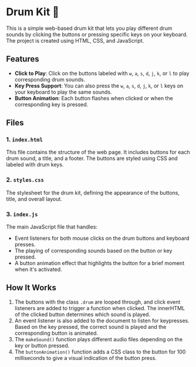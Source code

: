 # Drum Kit 🥁

This is a simple web-based drum kit that lets you play different drum sounds by clicking the buttons or pressing specific keys on your keyboard. The project is created using HTML, CSS, and JavaScript.

## Features

- **Click to Play**: Click on the buttons labeled with `w`, `a`, `s`, `d`, `j`, `k`, or `l` to play corresponding drum sounds.
- **Key Press Support**: You can also press the `w`, `a`, `s`, `d`, `j`, `k`, or `l` keys on your keyboard to play the same sounds.
- **Button Animation**: Each button flashes when clicked or when the corresponding key is pressed.

## Files

### 1. `index.html`
This file contains the structure of the web page. It includes buttons for each drum sound, a title, and a footer. The buttons are styled using CSS and labeled with drum keys.

### 2. `styles.css`
The stylesheet for the drum kit, defining the appearance of the buttons, title, and overall layout.

### 3. `index.js`
The main JavaScript file that handles:
- Event listeners for both mouse clicks on the drum buttons and keyboard presses.
- The playing of corresponding sounds based on the button or key pressed.
- A button animation effect that highlights the button for a brief moment when it's activated.

## How It Works

1. The buttons with the class `.drum` are looped through, and click event listeners are added to trigger a function when clicked. The innerHTML of the clicked button determines which sound is played.
2. An event listener is also added to the document to listen for keypresses. Based on the key pressed, the correct sound is played and the corresponding button is animated.
3. The `makeSound()` function plays different audio files depending on the key or button pressed.
4. The `buttonAnimation()` function adds a CSS class to the button for 100 milliseconds to give a visual indication of the button press.
